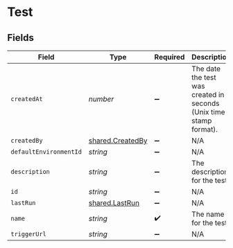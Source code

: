 # Test


## Fields

| Field                                                              | Type                                                               | Required                                                           | Description                                                        |
| ------------------------------------------------------------------ | ------------------------------------------------------------------ | ------------------------------------------------------------------ | ------------------------------------------------------------------ |
| `createdAt`                                                        | *number*                                                           | :heavy_minus_sign:                                                 | The date the test was created in seconds (Unix time stamp format). |
| `createdBy`                                                        | [shared.CreatedBy](../../models/shared/createdby.md)               | :heavy_minus_sign:                                                 | N/A                                                                |
| `defaultEnvironmentId`                                             | *string*                                                           | :heavy_minus_sign:                                                 | N/A                                                                |
| `description`                                                      | *string*                                                           | :heavy_minus_sign:                                                 | The description for the test.                                      |
| `id`                                                               | *string*                                                           | :heavy_minus_sign:                                                 | N/A                                                                |
| `lastRun`                                                          | [shared.LastRun](../../models/shared/lastrun.md)                   | :heavy_minus_sign:                                                 | N/A                                                                |
| `name`                                                             | *string*                                                           | :heavy_check_mark:                                                 | The name for the test.                                             |
| `triggerUrl`                                                       | *string*                                                           | :heavy_minus_sign:                                                 | N/A                                                                |